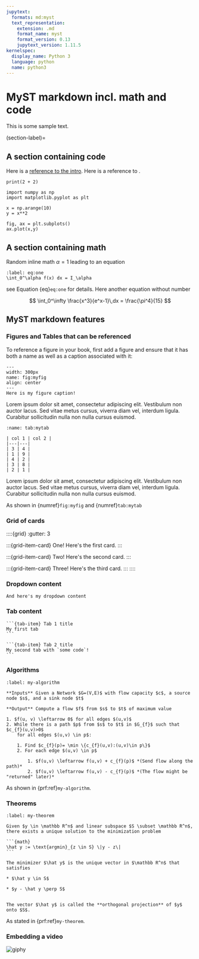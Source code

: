 ```yaml
---
jupytext:
  formats: md:myst
  text_representation:
    extension: .md
    format_name: myst
    format_version: 0.13
    jupytext_version: 1.11.5
kernelspec:
  display_name: Python 3
  language: python
  name: python3
---
```


# MyST markdown incl. math and code

This is some sample text.

(section-label)=
## A section containing code

Here is a [reference to the intro](../intro.md). Here is a reference to [](section-label).

```{code-cell}
print(2 + 2)
```

```{code-cell}
import numpy as np
import matplotlib.pyplot as plt

x = np.arange(10)
y = x**2

fig, ax = plt.subplots()
ax.plot(x,y)
```

## A section containing math

Random inline math $\alpha=1$ leading to an equation

```{math}
:label: eq:one
\int_0^\alpha f(x) dx = I_\alpha
```

see Equation {eq}`eq:one` for details.
Here another equation without number

$$
  \int_0^\infty \frac{x^3}{e^x-1}\,dx = \frac{\pi^4}{15}
$$

## MyST markdown features

### Figures and Tables that can be referenced

To reference a figure in your book, first add a figure and ensure that it has both a name as well as a caption associated with it:

```{figure} ../logo.png
---
width: 300px
name: fig:myfig
align: center
---
Here is my figure caption!
```

Lorem ipsum dolor sit amet, consectetur adipiscing elit. Vestibulum non auctor lacus. 
Sed vitae metus cursus, viverra diam vel, interdum ligula. Curabitur sollicitudin nulla non nulla cursus euismod. 

```{table} My table title
:name: tab:mytab

| col 1 | col 2 |
|---|---|
| 3 | 4 |
| 1 | 9 |
| 4 | 2 |
| 3 | 8 |
| 2 | 1 |
```

Lorem ipsum dolor sit amet, consectetur adipiscing elit. Vestibulum non auctor lacus. 
Sed vitae metus cursus, viverra diam vel, interdum ligula. Curabitur sollicitudin nulla non nulla cursus euismod. 

As shown in {numref}`fig:myfig` and {numref}`tab:mytab`

### Grid of cards

::::{grid}
:gutter: 3

:::{grid-item-card} One!
Here's the first card.
:::

:::{grid-item-card} Two!
Here's the second card.
:::

:::{grid-item-card} Three!
Here's the third card.
:::
::::

### Dropdown content

```{dropdown} Here's my dropdown
And here's my dropdown content
```

### Tab content

````{tab-set}
```{tab-item} Tab 1 title
My first tab
```

```{tab-item} Tab 2 title
My second tab with `some code`!
```
````

### Algorithms

```{prf:algorithm} Ford–Fulkerson
:label: my-algorithm

**Inputs** Given a Network $G=(V,E)$ with flow capacity $c$, a source node $s$, and a sink node $t$

**Output** Compute a flow $f$ from $s$ to $t$ of maximum value

1. $f(u, v) \leftarrow 0$ for all edges $(u,v)$
2. While there is a path $p$ from $s$ to $t$ in $G_{f}$ such that $c_{f}(u,v)>0$
	for all edges $(u,v) \in p$:

	1. Find $c_{f}(p)= \min \{c_{f}(u,v):(u,v)\in p\}$
	2. For each edge $(u,v) \in p$

		1. $f(u,v) \leftarrow f(u,v) + c_{f}(p)$ *(Send flow along the path)*
		2. $f(u,v) \leftarrow f(u,v) - c_{f}(p)$ *(The flow might be "returned" later)*
```

As shown in {prf:ref}`my-algorithm`.

### Theorems

````{prf:theorem} Orthogonal-Projection-Theorem
:label: my-theorem

Given $y \in \mathbb R^n$ and linear subspace $S \subset \mathbb R^n$,
there exists a unique solution to the minimization problem

```{math}
\hat y := \text{argmin}_{z \in S} \|y - z\|
```

The minimizer $\hat y$ is the unique vector in $\mathbb R^n$ that satisfies

* $\hat y \in S$

* $y - \hat y \perp S$


The vector $\hat y$ is called the **orthogonal projection** of $y$ onto $S$.
````

As stated in {prf:ref}`my-theorem`.

### Embedding a video

![giphy](https://media.giphy.com/media/yoJC2A59OCZHs1LXvW/giphy.gif)
